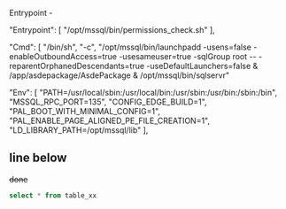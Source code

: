 Entrypoint -             

"Entrypoint": [
    "/opt/mssql/bin/permissions_check.sh"
],


"Cmd": [
                "/bin/sh",
                "-c",
                "/opt/mssql/bin/launchpadd -usens=false -enableOutboundAccess=true -usesameuser=true -sqlGroup root -- -reparentOrphanedDescendants=true -useDefaultLaunchers=false & /app/asdepackage/AsdePackage & /opt/mssql/bin/sqlservr"

"Env": [
    "PATH=/usr/local/sbin:/usr/local/bin:/usr/sbin:/usr/bin:/sbin:/bin",
    "MSSQL_RPC_PORT=135",
    "CONFIG_EDGE_BUILD=1",
    "PAL_BOOT_WITH_MINIMAL_CONFIG=1",
    "PAL_ENABLE_PAGE_ALIGNED_PE_FILE_CREATION=1",
    "LD_LIBRARY_PATH=/opt/mssql/lib"
],


line below 
---

~~done~~




```sql
select * from table_xx
```


